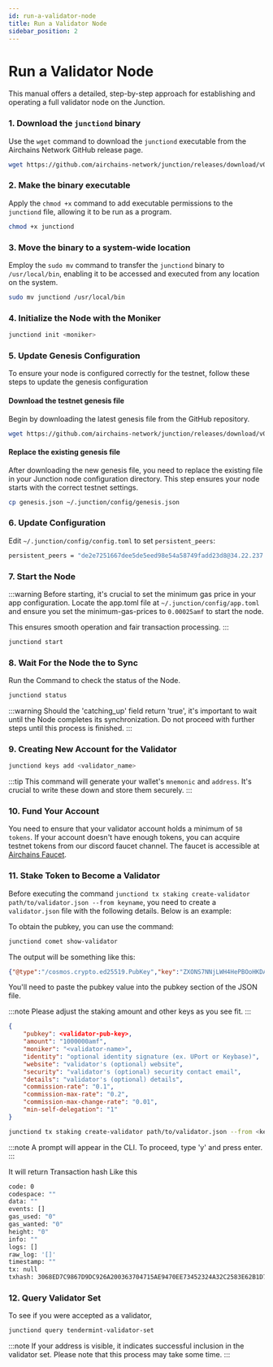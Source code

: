 ```yaml
---
id: run-a-validator-node
title: Run a Validator Node
sidebar_position: 2
---
```


# Run a Validator Node

This manual offers a detailed, step-by-step approach for establishing and operating a full validator node on the Junction.

### 1. Download the `junctiond` binary

Use the `wget` command to download the `junctiond` executable from the Airchains Network GitHub release page.

```bash
wget https://github.com/airchains-network/junction/releases/download/v0.1.0/junctiond
```

### 2. Make the binary executable

Apply the `chmod +x` command to add executable permissions to the `junctiond` file, allowing it to be run as a program.

```bash
chmod +x junctiond
```

### 3. Move the binary to a system-wide location

Employ the `sudo mv` command to transfer the `junctiond` binary to `/usr/local/bin`, enabling it to be accessed and executed from any location on the system.

```bash
sudo mv junctiond /usr/local/bin
```

### 4. Initialize the Node with the Moniker

```bash
junctiond init <moniker>
```

### 5. Update Genesis Configuration

To ensure your node is configured correctly for the testnet, follow these steps to update the genesis configuration

#### Download the testnet genesis file

Begin by downloading the latest genesis file from the GitHub repository.

```bash
wget https://github.com/airchains-network/junction/releases/download/v0.1.0/genesis.json
```

#### Replace the existing genesis file

After downloading the new genesis file, you need to replace the existing file in your Junction node configuration directory. This step ensures your node starts with the correct testnet settings.

```bash
cp genesis.json ~/.junction/config/genesis.json
```

### 6. Update Configuration

Edit `~/.junction/config/config.toml` to set `persistent_peers`:

```bash
persistent_peers = "de2e7251667dee5de5eed98e54a58749fadd23d8@34.22.237.85:26656"
```

### 7. Start the Node

:::warning
Before starting, it's crucial to set the minimum gas price in your app configuration. Locate the app.toml file at `~/.junction/config/app.toml` and ensure you set the minimum-gas-prices to `0.00025amf` to start the node.

This ensures smooth operation and fair transaction processing.
:::

```bash
junctiond start
```

### 8. Wait For the Node the to Sync

Run the Command to check the status of the Node.

```bash
junctiond status
```

:::warning
Should the 'catching_up' field return 'true', it's important to wait until the Node completes its synchronization. Do not proceed with further steps until this process is finished.
:::

### 9. Creating New Account for the Validator

```bash
junctiond keys add <validator_name>
```

:::tip
This command will generate your wallet's `mnemonic` and `address`. It's crucial to write these down and store them securely.
:::

### 10. Fund Your Account

You need to ensure that your validator account holds a minimum of `58 tokens`. If your account doesn't have enough tokens, you can acquire testnet tokens from our discord faucet channel. The faucet is accessible at [Airchains Faucet](https://discord.gg/airchains).

### 11. Stake Token to Become a Validator

Before executing the command `junctiond tx staking create-validator path/to/validator.json --from keyname`, you need to create a `validator.json` file with the following details. Below is an example:

To obtain the pubkey, you can use the command:

```bash
junctiond comet show-validator
```

The output will be something like this:

```JSON
{"@type":"/cosmos.crypto.ed25519.PubKey","key":"ZXONS7NNjLWH4HePBOoHKDAYeLXQO5iUwpCRQSi1poI="}
```

You'll need to paste the pubkey value into the pubkey section of the JSON file.

:::note
Please adjust the staking amount and other keys as you see fit.
:::

```JSON
{
    "pubkey": <validator-pub-key>,
    "amount": "1000000amf",
    "moniker": "<validator-name>",
    "identity": "optional identity signature (ex. UPort or Keybase)",
    "website": "validator's (optional) website",
    "security": "validator's (optional) security contact email",
    "details": "validator's (optional) details",
    "commission-rate": "0.1",
    "commission-max-rate": "0.2",
    "commission-max-change-rate": "0.01",
    "min-self-delegation": "1"
}
```

```bash
junctiond tx staking create-validator path/to/validator.json --from <key-name> --chain-id junction --fees 500amf
```

:::note
A prompt will appear in the CLI. To proceed, type 'y' and press enter.
:::

It will return Transaction hash Like this

```bash
code: 0
codespace: ""
data: ""
events: []
gas_used: "0"
gas_wanted: "0"
height: "0"
info: ""
logs: []
raw_log: '[]'
timestamp: ""
tx: null
txhash: 3068ED7C9867D9DC926A200363704715AE9470EE73452324A32C2583E62B1D79
```

### 12. Query Validator Set

To see if you were accepted as a validator,

```bash
junctiond query tendermint-validator-set
```

:::note
If your address is visible, it indicates successful inclusion in the validator set. Please note that this process may take some time.
:::
